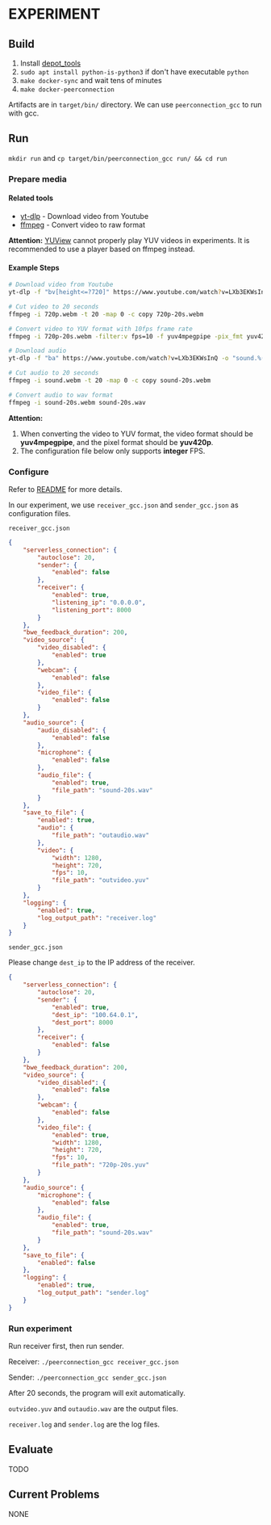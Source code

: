 # EXPERIMENT

## Build

1. Install [depot_tools](https://commondatastorage.googleapis.com/chrome-infra-docs/flat/depot_tools/docs/html/depot_tools_tutorial.html#_setting_up)
2. `sudo apt install python-is-python3` if don't have executable `python`
3. `make docker-sync` and wait tens of minutes
4. `make docker-peerconnection`

Artifacts are in `target/bin/` directory. We can use `peerconnection_gcc` to run with gcc.

## Run

`mkdir run` and `cp target/bin/peerconnection_gcc run/ && cd run`

### Prepare media

#### Related tools

- [yt-dlp](https://github.com/yt-dlp/yt-dlp) - Download video from Youtube
- [ffmpeg](https://ffmpeg.org/) - Convert video to raw format

**Attention:** [YUView](https://github.com/IENT/YUView) cannot properly play YUV videos in experiments. It is recommended to use a player based on ffmpeg instead.

#### Example Steps

``` bash
# Download video from Youtube
yt-dlp -f "bv[height<=?720]" https://www.youtube.com/watch?v=LXb3EKWsInQ -o "720p.%(ext)s"

# Cut video to 20 seconds
ffmpeg -i 720p.webm -t 20 -map 0 -c copy 720p-20s.webm

# Convert video to YUV format with 10fps frame rate
ffmpeg -i 720p-20s.webm -filter:v fps=10 -f yuv4mpegpipe -pix_fmt yuv420p 720p-20s.yuv

# Download audio
yt-dlp -f "ba" https://www.youtube.com/watch?v=LXb3EKWsInQ -o "sound.%(ext)s"

# Cut audio to 20 seconds
ffmpeg -i sound.webm -t 20 -map 0 -c copy sound-20s.webm

# Convert audio to wav format
ffmpeg -i sound-20s.webm sound-20s.wav

```

**Attention:**

1. When converting the video to YUV format, the video format should be **yuv4mpegpipe**, and the pixel format should be **yuv420p**.
2. The configuration file below only supports **integer** FPS.

### Configure

Refer to [README](./README.md) for more details.

In our experiment, we use `receiver_gcc.json` and `sender_gcc.json` as configuration files.

`receiver_gcc.json`

``` json
{
    "serverless_connection": {
        "autoclose": 20,
        "sender": {
            "enabled": false
        },
        "receiver": {
            "enabled": true,
            "listening_ip": "0.0.0.0",
            "listening_port": 8000
        }
    },
    "bwe_feedback_duration": 200,
    "video_source": {
        "video_disabled": {
            "enabled": true
        },
        "webcam": {
            "enabled": false
        },
        "video_file": {
            "enabled": false
        }
    },
    "audio_source": {
        "audio_disabled": {
            "enabled": false
        },
        "microphone": {
            "enabled": false
        },
        "audio_file": {
            "enabled": true,
            "file_path": "sound-20s.wav"
        }
    },
    "save_to_file": {
        "enabled": true,
        "audio": {
            "file_path": "outaudio.wav"
        },
        "video": {
            "width": 1280,
            "height": 720,
            "fps": 10,
            "file_path": "outvideo.yuv"
        }
    },
    "logging": {
        "enabled": true,
        "log_output_path": "receiver.log"
    }
}
```

`sender_gcc.json`

Please change `dest_ip` to the IP address of the receiver.

``` json
{
    "serverless_connection": {
        "autoclose": 20,
        "sender": {
            "enabled": true,
            "dest_ip": "100.64.0.1",
            "dest_port": 8000
        },
        "receiver": {
            "enabled": false
        }
    },
    "bwe_feedback_duration": 200,
    "video_source": {
        "video_disabled": {
            "enabled": false
        },
        "webcam": {
            "enabled": false
        },
        "video_file": {
            "enabled": true,
            "width": 1280,
            "height": 720,
            "fps": 10,
            "file_path": "720p-20s.yuv"
        }
    },
    "audio_source": {
        "microphone": {
            "enabled": false
        },
        "audio_file": {
            "enabled": true,
            "file_path": "sound-20s.wav"
        }
    },
    "save_to_file": {
        "enabled": false
    },
    "logging": {
        "enabled": true,
        "log_output_path": "sender.log"
    }
}
```

### Run experiment

Run receiver first, then run sender.

Receiver: `./peerconnection_gcc receiver_gcc.json`

Sender: `./peerconnection_gcc sender_gcc.json`

After 20 seconds, the program will exit automatically.

`outvideo.yuv` and `outaudio.wav` are the output files.

`receiver.log` and `sender.log` are the log files.

## Evaluate

TODO

## Current Problems

NONE
